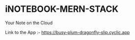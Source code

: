 # iNOTEBOOK-MERN-STACK
Your Note on the Cloud

Link to the App :- https://busy-plum-dragonfly-slip.cyclic.app
